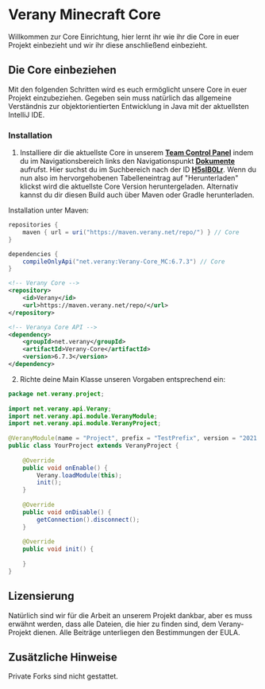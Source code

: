 Verany Minecraft Core
=============

Willkommen zur Core Einrichtung,
hier lernt ihr wie ihr die Core in euer Projekt einbezieht und wir ihr diese anschließend einbezieht.

Die Core einbeziehen
----------------------

Mit den folgenden Schritten wird es euch ermöglicht unsere Core in euer Projekt einzubeziehen. Gegeben sein muss natürlich das allgemeine Verständnis zur objektorientierten Entwicklung in Java mit der aktuellsten IntelliJ IDE.

### Installation

1. Installiere dir die aktuellste Core in unserem **[Team Control Panel](https://tcp.verany.net/)** indem du im Navigationsbereich links den Navigationspunkt **[Dokumente](https://tcp.verany.net/team/documents)** aufrufst. Hier suchst du im Suchbereich nach der ID **[H5sIB0Lr](https://tcp.verany.net/team/documents?search=H5sIB0Lr)**. Wenn du nun also im hervorgehobenen Tabelleneintrag auf "Herunterladen" klickst wird die aktuellste Core Version heruntergeladen. Alternativ kannst du dir diesen Build auch über Maven oder Gradle herunterladen.

Installation unter Maven:
```java
repositories {
    maven { url = uri("https://maven.verany.net/repo/") } // Core
}

dependencies {
    compileOnlyApi("net.verany:Verany-Core_MC:6.7.3") // Core
}
```
```xml
<!-- Verany Core -->
<repository>
    <id>Verany</id>
    <url>https://maven.verany.net/repo/</url>
</repository>

<!-- Veranya Core API -->
<dependency>
    <groupId>net.verany</groupId>
    <artifactId>Verany-Core</artifactId>
    <version>6.7.3</version>
</dependency>
```

2. Richte deine Main Klasse unseren Vorgaben entsprechend ein:
```java
package net.verany.project;
 
import net.verany.api.Verany;
import net.verany.api.module.VeranyModule;
import net.verany.api.module.VeranyProject;
 
@VeranyModule(name = "Project", prefix = "TestPrefix", version = "2021.2.1", authors = {"Developer"}, user = "user", host = "verany.net", password = "password", databases = {"project"})
public class YourProject extends VeranyProject {
 
    @Override
    public void onEnable() {
        Verany.loadModule(this);
        init();
    }
 
    @Override
    public void onDisable() {
        getConnection().disconnect();
    }
 
    @Override
    public void init() {
 
    }
}
```


Lizensierung
---------------------------

Natürlich sind wir für die Arbeit an unserem Projekt dankbar, aber es muss erwähnt werden, dass alle Dateien, die hier zu finden sind, dem Verany-Projekt dienen.
Alle Beiträge unterliegen den Bestimmungen der EULA.

Zusätzliche Hinweise
----------------

Private Forks sind nicht gestattet.
